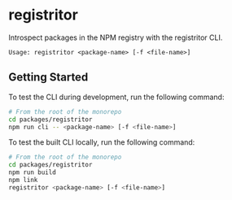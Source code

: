 # registritor

Introspect packages in the NPM registry with the registritor CLI.

`Usage: registritor <package-name> [-f <file-name>]`

## Getting Started

To test the CLI during development, run the following command:

```sh
# From the root of the monorepo
cd packages/registritor
npm run cli -- <package-name> [-f <file-name>]
```

To test the built CLI locally, run the following command:

```sh
# From the root of the monorepo
cd packages/registritor
npm run build
npm link
registritor <package-name> [-f <file-name>]
```
